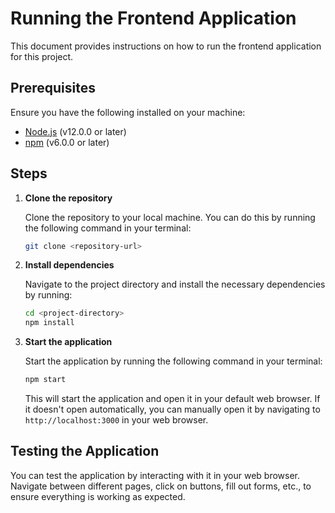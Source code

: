 # Running the Frontend Application

This document provides instructions on how to run the frontend application for this project.

## Prerequisites

Ensure you have the following installed on your machine:

- [Node.js](https://nodejs.org/en/download/) (v12.0.0 or later)
- [npm](https://www.npmjs.com/get-npm) (v6.0.0 or later)

## Steps

1. **Clone the repository**

   Clone the repository to your local machine. You can do this by running the following command in your terminal:

   ```bash
   git clone <repository-url>
   ```

2. **Install dependencies**

   Navigate to the project directory and install the necessary dependencies by running:

   ```bash
   cd <project-directory>
   npm install
   ```

3. **Start the application**

   Start the application by running the following command in your terminal:

   ```bash
   npm start
   ```

   This will start the application and open it in your default web browser. If it doesn't open automatically, you can manually open it by navigating to `http://localhost:3000` in your web browser.

## Testing the Application

You can test the application by interacting with it in your web browser. Navigate between different pages, click on buttons, fill out forms, etc., to ensure everything is working as expected.

